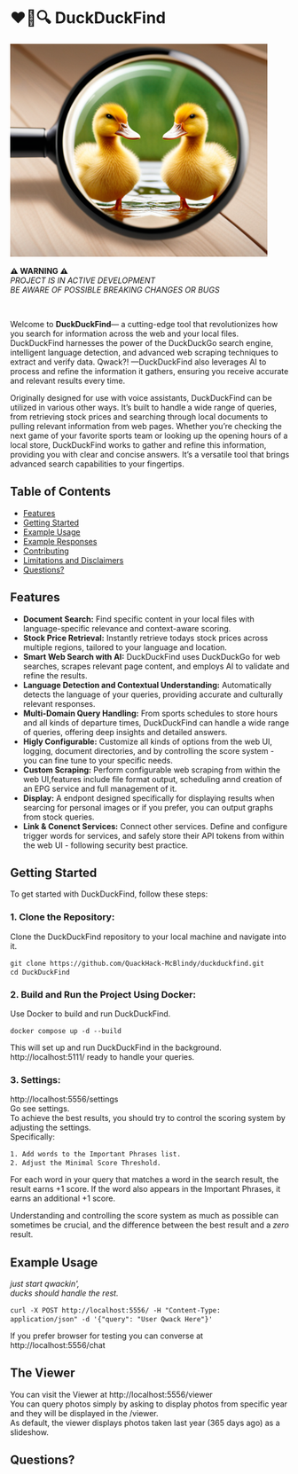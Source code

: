 # ❤️🦆🔍 DuckDuckFind

![DuckDuckFind Logo](https://raw.githubusercontent.com/QuackHack-McBlindy/DuckDuckFind/main/duckduckfind.png)

**⚠️ WARNING ⚠️** <BR>
*PROJECT IS IN ACTIVE DEVELOPMENT*  
*BE AWARE OF POSSIBLE BREAKING CHANGES OR BUGS*  

<BR>

Welcome to **DuckDuckFind**— a cutting-edge tool that revolutionizes how you search for information across the web and your local files. DuckDuckFind harnesses the power of the DuckDuckGo search engine, intelligent language detection, and advanced web scraping techniques to extract and verify data. Qwack?! —DuckDuckFind also leverages AI to process and refine the information it gathers, ensuring you receive accurate and relevant results every time.

Originally designed for use with voice assistants, DuckDuckFind can be utilized in various other ways. It’s built to handle a wide range of queries, from retrieving stock prices and searching through local documents to pulling relevant information from web pages. Whether you’re checking the next game of your favorite sports team or looking up the opening hours of a local store, DuckDuckFind works to gather and refine this information, providing you with clear and concise answers. It’s a versatile tool that brings advanced search capabilities to your fingertips.


## **Table of Contents**

- [Features](#features)
- [Getting Started](#getting-started)
- [Example Usage](#example-usage)
- [Example Responses](#example-responses)
- [Contributing](#contributing)
- [Limitations and Disclaimers](#limitations-and-disclaimers)
- [Questions?](#questions)

## **Features**

- **Document Search:** Find specific content in your local files with language-specific relevance and context-aware scoring.
- **Stock Price Retrieval:** Instantly retrieve todays stock prices across multiple regions, tailored to your language and location.
- **Smart Web Search with AI:** DuckDuckFind uses DuckDuckGo for web searches, scrapes relevant page content, and employs AI to validate and refine the results.
- **Language Detection and Contextual Understanding:** Automatically detects the language of your queries, providing accurate and culturally relevant responses.
- **Multi-Domain Query Handling:** From sports schedules to store hours and all kinds of departure times, DuckDuckFind can handle a wide range of queries, offering deep insights and detailed answers.
- **Higly Configurable:** Customize all kinds of options from the web UI, logging, document directories, and by controlling the score system - you can fine tune to your specific needs. 
- **Custom Scraping:** Perform configurable web scraping from within the web UI,features include file format output, scheduling annd creation of an EPG service and full management of it. 
- **Display:** A endpont designed specifically for displaying results when searcing for personal images or 
if you prefer, you can output graphs from stock queries.  
- **Link & Conenct Services:** Connect other services. Define and configure trigger words for services, and safely store their API tokens from within the web UI - following security best practice.   

## **Getting Started**

To get started with DuckDuckFind, follow these steps:

### **1. Clone the Repository:**

   Clone the DuckDuckFind repository to your local machine and navigate into it.

  ```
  git clone https://github.com/QuackHack-McBlindy/duckduckfind.git
  cd DuckDuckFind
  ```

### **2. Build and Run the Project Using Docker:**

   Use Docker to build and run DuckDuckFind.

  ```
  docker compose up -d --build
  ```

This will set up and run DuckDuckFind in the background.<br>
http://localhost:5111/ ready to handle your queries.

### **3. Settings:**

   http://localhost:5556/settings <br>
   Go see settings. <br>
   To achieve the best results, you should try to control the scoring system by adjusting the settings.  <br>
   Specifically:

    1. Add words to the Important Phrases list.
    2. Adjust the Minimal Score Threshold.

For each word in your query that matches a word in the search result, the result earns +1 score. If the word also appears in the Important Phrases, it earns an additional +1 score.

Understanding and controlling the score system as much as possible can sometimes be crucial, and the difference between the best result and a *zero* result.<br>


## **Example Usage**

   *just start qwackin',*   
   *ducks should handle the rest.*

  ```
  curl -X POST http://localhost:5556/ -H "Content-Type: application/json" -d '{"query": "User Qwack Here"}'
  ```

If you prefer browser for testing you can converse at  
http://localhost:5556/chat

## **The Viewer**

You can visit the Viewer at http://localhost:5556/viewer  
You can query photos simply by asking to display photos from specific year and they will be displayed in the /viewer.  
As default, the viewer displays photos taken last year (365 days ago) as a slideshow.  


## **Questions?**

